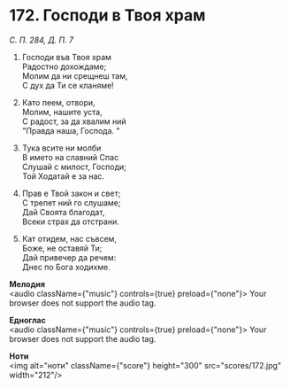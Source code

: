 # 172. Господи в Твоя храм

_С. П. 284, Д. П. 7_

1. Господи във Твоя храм  
Радостно дохождаме;  
Молим да ни срещнеш там,  
С дух да Ти се кланяме!

2. Като пеем, отвори,  
Молим, нашите уста,  
С радост, за да хвалим ний  
"Правда наша, Господа. "

3. Тука всите ни молби  
В името на славний Спас  
Слушай с милост, Господи;  
Той Ходатай е за нас.  

4. Прав е Твой закон и свет;  
С трепет ний го слушаме;  
Дай Своята благодат,  
Всеки страх да отстрани.  

5. Кат отидем, нас съвсем,  
Боже, не оставяй Ти;  
Дай привечер да речем:  
Днес по Бога ходихме.

**Мелодия**  
<audio className={"music"} controls={true} preload={"none"}>
    <source src="mp3/172.mp3" type="audio/mpeg"/>
    Your browser does not support the audio tag.
</audio>

**Едноглас**  
<audio className={"music"} controls={true} preload={"none"}>
    <source src="transp/172.mp3" type="audio/mpeg"/>
    Your browser does not support the audio tag.
</audio>

**Ноти**  
<img alt="ноти" className={"score"} height="300" src="scores/172.jpg" width="212"/>

